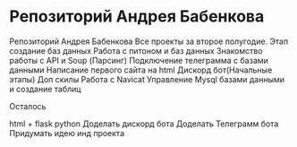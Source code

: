 # Репозиторий Андрея Бабенкова
Репозиторий Андрея Бабенкова Все проекты за второе полугодие.
Этап создание баз данных
Работа с питоном и баз данных
Знакомство работы с API и Soup (Парсинг)
Подключение телеграмма с базами данными
Написание первого сайта на html
Дискорд бот(Начальные этапы)
Доп скилы Работа с Navicat Управление Mysql базами данными и создание таблиц

Осталось

html + flask python Доделать дискорд бота Доделать Телеграмм бота Придумать идею инд проекта
